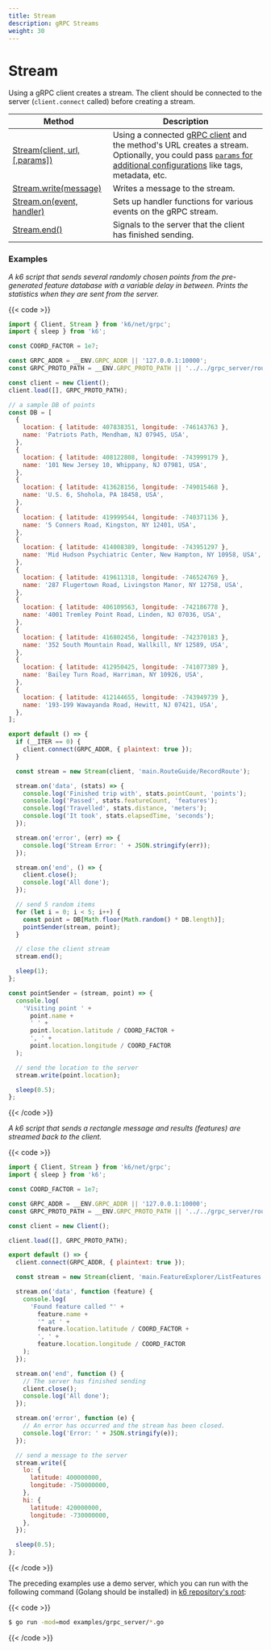 ```yaml
---
title: Stream
description: gRPC Streams
weight: 30
---
```


# Stream

Using a gRPC client creates a stream. The client should be connected to the server (`client.connect` called) before creating a stream.

| Method                                                                                                                | Description                                                                                                                                                                                                                                                                                                                  |
| --------------------------------------------------------------------------------------------------------------------- | ---------------------------------------------------------------------------------------------------------------------------------------------------------------------------------------------------------------------------------------------------------------------------------------------------------------------------- |
| [Stream(client, url, [,params])](https://grafana.com/docs/k6/<K6_VERSION>/javascript-api/k6-experimental/grpc/stream) | Using a connected [gRPC client](https://grafana.com/docs/k6/<K6_VERSION>/javascript-api/k6-net-grpc/client) and the method's URL creates a stream. Optionally, you could pass [`params` for additional configurations](https://grafana.com/docs/k6/<K6_VERSION>/javascript-api/k6-net-grpc/params) like tags, metadata, etc. |
| [Stream.write(message)](https://grafana.com/docs/k6/<K6_VERSION>/javascript-api/k6-net-grpc/stream/stream-write)      | Writes a message to the stream.                                                                                                                                                                                                                                                                                              |
| [Stream.on(event, handler)](https://grafana.com/docs/k6/<K6_VERSION>/javascript-api/k6-net-grpc/stream/stream-on)     | Sets up handler functions for various events on the gRPC stream.                                                                                                                                                                                                                                                             |
| [Stream.end()](https://grafana.com/docs/k6/<K6_VERSION>/javascript-api/k6-net-grpc/stream/stream-end)                 | Signals to the server that the client has finished sending.                                                                                                                                                                                                                                                                  |

### Examples

_A k6 script that sends several randomly chosen points from the pre-generated feature database with a variable delay in between. Prints the statistics when they are sent from the server._

{{< code >}}

```javascript
import { Client, Stream } from 'k6/net/grpc';
import { sleep } from 'k6';

const COORD_FACTOR = 1e7;

const GRPC_ADDR = __ENV.GRPC_ADDR || '127.0.0.1:10000';
const GRPC_PROTO_PATH = __ENV.GRPC_PROTO_PATH || '../../grpc_server/route_guide.proto';

const client = new Client();
client.load([], GRPC_PROTO_PATH);

// a sample DB of points
const DB = [
  {
    location: { latitude: 407838351, longitude: -746143763 },
    name: 'Patriots Path, Mendham, NJ 07945, USA',
  },
  {
    location: { latitude: 408122808, longitude: -743999179 },
    name: '101 New Jersey 10, Whippany, NJ 07981, USA',
  },
  {
    location: { latitude: 413628156, longitude: -749015468 },
    name: 'U.S. 6, Shohola, PA 18458, USA',
  },
  {
    location: { latitude: 419999544, longitude: -740371136 },
    name: '5 Conners Road, Kingston, NY 12401, USA',
  },
  {
    location: { latitude: 414008389, longitude: -743951297 },
    name: 'Mid Hudson Psychiatric Center, New Hampton, NY 10958, USA',
  },
  {
    location: { latitude: 419611318, longitude: -746524769 },
    name: '287 Flugertown Road, Livingston Manor, NY 12758, USA',
  },
  {
    location: { latitude: 406109563, longitude: -742186778 },
    name: '4001 Tremley Point Road, Linden, NJ 07036, USA',
  },
  {
    location: { latitude: 416802456, longitude: -742370183 },
    name: '352 South Mountain Road, Wallkill, NY 12589, USA',
  },
  {
    location: { latitude: 412950425, longitude: -741077389 },
    name: 'Bailey Turn Road, Harriman, NY 10926, USA',
  },
  {
    location: { latitude: 412144655, longitude: -743949739 },
    name: '193-199 Wawayanda Road, Hewitt, NJ 07421, USA',
  },
];

export default () => {
  if (__ITER == 0) {
    client.connect(GRPC_ADDR, { plaintext: true });
  }

  const stream = new Stream(client, 'main.RouteGuide/RecordRoute');

  stream.on('data', (stats) => {
    console.log('Finished trip with', stats.pointCount, 'points');
    console.log('Passed', stats.featureCount, 'features');
    console.log('Travelled', stats.distance, 'meters');
    console.log('It took', stats.elapsedTime, 'seconds');
  });

  stream.on('error', (err) => {
    console.log('Stream Error: ' + JSON.stringify(err));
  });

  stream.on('end', () => {
    client.close();
    console.log('All done');
  });

  // send 5 random items
  for (let i = 0; i < 5; i++) {
    const point = DB[Math.floor(Math.random() * DB.length)];
    pointSender(stream, point);
  }

  // close the client stream
  stream.end();

  sleep(1);
};

const pointSender = (stream, point) => {
  console.log(
    'Visiting point ' +
      point.name +
      ' ' +
      point.location.latitude / COORD_FACTOR +
      ', ' +
      point.location.longitude / COORD_FACTOR
  );

  // send the location to the server
  stream.write(point.location);

  sleep(0.5);
};
```

{{< /code >}}

_A k6 script that sends a rectangle message and results (features) are streamed back to the client._

{{< code >}}

```javascript
import { Client, Stream } from 'k6/net/grpc';
import { sleep } from 'k6';

const COORD_FACTOR = 1e7;

const GRPC_ADDR = __ENV.GRPC_ADDR || '127.0.0.1:10000';
const GRPC_PROTO_PATH = __ENV.GRPC_PROTO_PATH || '../../grpc_server/route_guide.proto';

const client = new Client();

client.load([], GRPC_PROTO_PATH);

export default () => {
  client.connect(GRPC_ADDR, { plaintext: true });

  const stream = new Stream(client, 'main.FeatureExplorer/ListFeatures', null);

  stream.on('data', function (feature) {
    console.log(
      'Found feature called "' +
        feature.name +
        '" at ' +
        feature.location.latitude / COORD_FACTOR +
        ', ' +
        feature.location.longitude / COORD_FACTOR
    );
  });

  stream.on('end', function () {
    // The server has finished sending
    client.close();
    console.log('All done');
  });

  stream.on('error', function (e) {
    // An error has occurred and the stream has been closed.
    console.log('Error: ' + JSON.stringify(e));
  });

  // send a message to the server
  stream.write({
    lo: {
      latitude: 400000000,
      longitude: -750000000,
    },
    hi: {
      latitude: 420000000,
      longitude: -730000000,
    },
  });

  sleep(0.5);
};
```

{{< /code >}}

The preceding examples use a demo server, which you can run with the following command (Golang should be installed) in [k6 repository's root](https://github.com/grafana/k6):

{{< code >}}

```bash
$ go run -mod=mod examples/grpc_server/*.go
```

{{< /code >}}

